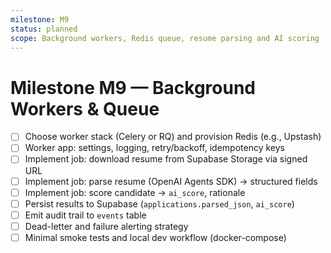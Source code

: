 ```yaml
---
milestone: M9
status: planned
scope: Background workers, Redis queue, resume parsing and AI scoring
---
```


# Milestone M9 — Background Workers & Queue

- [ ] Choose worker stack (Celery or RQ) and provision Redis (e.g., Upstash)
- [ ] Worker app: settings, logging, retry/backoff, idempotency keys
- [ ] Implement job: download resume from Supabase Storage via signed URL
- [ ] Implement job: parse resume (OpenAI Agents SDK) → structured fields
- [ ] Implement job: score candidate → `ai_score`, rationale
- [ ] Persist results to Supabase (`applications.parsed_json`, `ai_score`)
- [ ] Emit audit trail to `events` table
- [ ] Dead-letter and failure alerting strategy
- [ ] Minimal smoke tests and local dev workflow (docker-compose)
